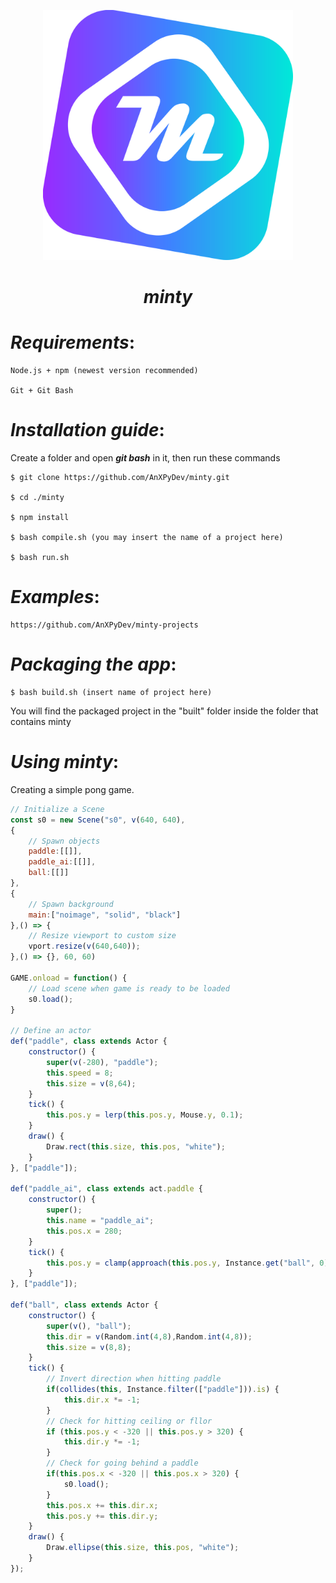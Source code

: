 <p align = "center"><img src = "icon/minty.svg" width = 400></img></p>



<h1 align = "center"><em>minty</em></h1>



# _Requirements_:

    Node.js + npm (newest version recommended)
  
    Git + Git Bash

# _Installation guide_:
    
  Create a folder and open **_git bash_** in it, then run these commands

    $ git clone https://github.com/AnXPyDev/minty.git
  
    $ cd ./minty
    
    $ npm install 
    
    $ bash compile.sh (you may insert the name of a project here)
  
    $ bash run.sh
    
# _Examples_: 

    https://github.com/AnXPyDev/minty-projects

# _Packaging the app_:


    $ bash build.sh (insert name of project here)
    
  You will find the packaged project in the "built" folder inside the folder that contains minty

# _Using minty_:

  Creating a simple pong game.
```javascript
// Initialize a Scene
const s0 = new Scene("s0", v(640, 640), 
{
    // Spawn objects
    paddle:[[]],
    paddle_ai:[[]],
    ball:[[]]
},
{
    // Spawn background
    main:["noimage", "solid", "black"]
},() => {
    // Resize viewport to custom size
    vport.resize(v(640,640));
},() => {}, 60, 60)

GAME.onload = function() {
    // Load scene when game is ready to be loaded
    s0.load();
}

// Define an actor 
def("paddle", class extends Actor {
    constructor() {
        super(v(-280), "paddle");
        this.speed = 8;
        this.size = v(8,64);
    }
    tick() {
        this.pos.y = lerp(this.pos.y, Mouse.y, 0.1);
    }
    draw() {
        Draw.rect(this.size, this.pos, "white");
    }
}, ["paddle"]);

def("paddle_ai", class extends act.paddle {
    constructor() {
        super();
        this.name = "paddle_ai";
        this.pos.x = 280;
    }
    tick() {
        this.pos.y = clamp(approach(this.pos.y, Instance.get("ball", 0).pos.y, this.speed), -320, 320);
    }
}, ["paddle"]);

def("ball", class extends Actor {
    constructor() {
        super(v(), "ball");
        this.dir = v(Random.int(4,8),Random.int(4,8));
        this.size = v(8,8);
    }
    tick() {
        // Invert direction when hitting paddle
        if(collides(this, Instance.filter(["paddle"])).is) {
            this.dir.x *= -1;
        }
        // Check for hitting ceiling or fllor
        if (this.pos.y < -320 || this.pos.y > 320) {
            this.dir.y *= -1;
        }
        // Check for going behind a paddle
        if(this.pos.x < -320 || this.pos.x > 320) {
            s0.load();
        }
        this.pos.x += this.dir.x;
        this.pos.y += this.dir.y;
    }
    draw() {
        Draw.ellipse(this.size, this.pos, "white");
    }
});
```